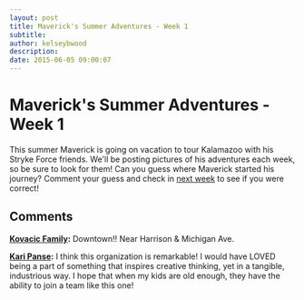 ```yaml
---
layout: post
title: Maverick's Summer Adventures - Week 1
subtitle:
author: kelseybwood
description:
date: 2015-06-05 09:00:07
---
```


# Maverick's Summer Adventures - Week 1

This summer Maverick is going on vacation to tour Kalamazoo with his Stryke Force friends. We'll be posting pictures of his adventures each week, so be sure to look for them! Can you guess where Maverick started his journey? Comment your guess and check in [next week](/2015/06/12/mavericks-summer-adventures-week-2/) to see if you were correct!

## Comments

**[Kovacic Family](#2131 "2015-06-05 14:05:13"):** Downtown!! Near Harrison & Michigan Ave.

**[Kari Panse](#5030 "2015-10-15 16:59:24"):** I think this organization is remarkable! I would have LOVED being a part of something that inspires creative thinking, yet in a tangible, industrious way. I hope that when my kids are old enough, they have the ability to join a team like this one!
